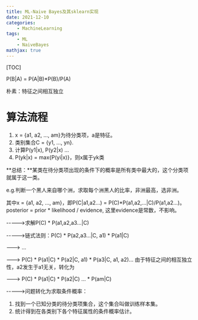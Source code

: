 ```yaml
---
title: ML-Naive Bayes及其sklearn实现
date: 2021-12-10
categories: 
    - MachineLearning
tags:  
    - ML
    - NaiveBayes
mathjax: true
---
```

[TOC]

P(B|A) = P(A|B)*P(B)/P(A)

朴素：特征之间相互独立

# 算法流程

1. x = {a1, a2, ..., am}为待分类项，a是特征。
2. 类别集合C = {y1, ..., yn}.
3. 计算P(y1|x), P(y2|x) ...
4. P(yk|x) = max{P(yi|x)}，则x属于yk类

<!-- more -->

**总结：**某类在待分类项出现的条件下的概率是所有类中最大的，这个分类项就属于这一类。

e.g.判断一个黑人来自哪个洲，求取每个洲黑人的比率，非洲最高，选非洲。

其中x = {a1, a2, ..., am}，即P(C|a1,a2...) = P(C)\*P(a1,a2,...|C)/P(a1,a2...)。posterior = prior \* likelihood / evidence, 这里evidence是常数，不影响。

----->求解P(C) \* P(a1,a2,a3...|C)

----->链式法则：P(C) \* P(a2,a3...|C, a1) \* P(a1|C)

---> ...

---> P(C) \* P(a1|C) \* P(a2|C, a1) \* P(a3|C, a1, a2)...
由于特征之间的相互独立性，a2发生于a1无关，转化为

---> P(C) \* P(a1|C) \* P(a2|C) ...  \* P(am|C)

----->问题转化为求取条件概率：

1. 找到一个已知分类的待分类项集合，这个集合叫做训练样本集。
2. 统计得到在各类别下各个特征属性的条件概率估计。